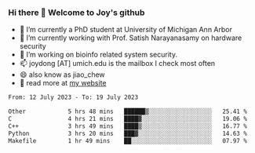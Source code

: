 ### Hi there 👋 Welcome to Joy's github

- 🔭 I’m currently a PhD student at University of Michigan Ann Arbor
- 🌱 I’m currently working with Prof. Satish Narayanasamy on hardware security
- 👯 I’m working on bioinfo related system security. 
- 📫 joydong [AT] umich.edu is the mailbox I check most often
- 😄 also know as jiao_chew
- 💬 read more at [my website](https://joydddd.github.io/)
<!--START_SECTION:waka-->

```txt
From: 12 July 2023 - To: 19 July 2023

Other            5 hrs 48 mins   ██████▒░░░░░░░░░░░░░░░░░░   25.41 %
C                4 hrs 21 mins   ████▓░░░░░░░░░░░░░░░░░░░░   19.06 %
C++              3 hrs 49 mins   ████▒░░░░░░░░░░░░░░░░░░░░   16.77 %
Python           3 hrs 20 mins   ███▓░░░░░░░░░░░░░░░░░░░░░   14.63 %
Makefile         1 hr 49 mins    ██░░░░░░░░░░░░░░░░░░░░░░░   07.97 %
```

<!--END_SECTION:waka-->
